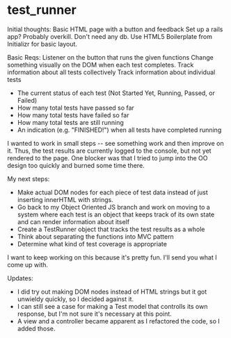 # test_runner

Initial thoughts:
Basic HTML page with a button and feedback
Set up a rails app? Probably overkill. Don't need any db.
Use HTML5 Boilerplate from Initializr for basic layout.

Basic Reqs:
Listener on the button that runs the given functions
Change something visually on the DOM when each test completes.
Track information about all tests collectively
Track information about individual tests

- The current status of each test (Not Started Yet, Running, Passed, or Failed)
- How many total tests have passed so far
- How many total tests have failed so far
- How many total tests are still running
- An indication (e.g. "FINISHED!") when all tests have completed running

I wanted to work in small steps -- see something work and then improve on it.
Thus, the test results are currently logged to the console, but not yet rendered to the page.
One blocker was that I tried to jump into the OO design too quickly and burned some time there. 

My next steps:
- Make actual DOM nodes for each piece of test data instead of just inserting innerHTML with strings.
- Go back to my Object Oriented JS branch and work on moving to a system where each test is an object that keeps track of its own state and can render information about itself
- Create a TestRunner object that tracks the test results as a whole
- Think about separating the functions into MVC pattern
- Determine what kind of test coverage is appropriate

I want to keep working on this because it's pretty fun. I'll send you what I come up with.

Updates:
- I did try out making DOM nodes instead of HTML strings but it got unwieldy quickly, so I decided against it.
- I can still see a case for making a Test model that controlls its own response, but I'm not sure it's necessary at this point.
- A view and a controller became apparent as I refactored the code, so I added those.
